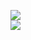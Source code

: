 [![](https://img.shields.io/badge/Made%20With-Github%20Spray-lightgrey.svg?style=for-the-badge&logo=github)](https://github.com/Annihil/github-spray#24281)  
[![](https://i.imgur.com/2DrTn0Z.gif)](https://github.com/Annihil/github-spray)